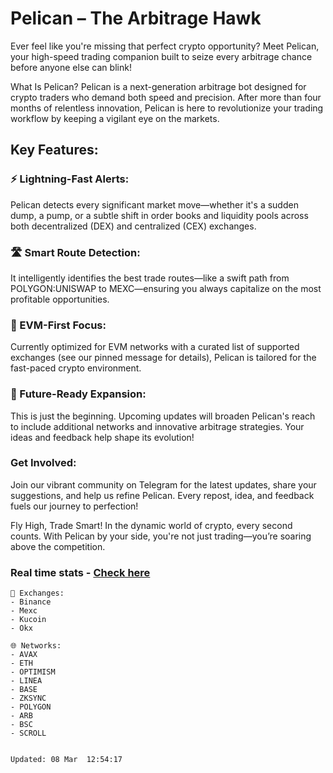 # Pelican – The Arbitrage Hawk

Ever feel like you're missing that perfect crypto opportunity? Meet Pelican, your high-speed trading companion built to seize every arbitrage chance before anyone else can blink!

What Is Pelican?
Pelican is a next-generation arbitrage bot designed for crypto traders who demand both speed and precision. After more than four months of relentless innovation, Pelican is here to revolutionize your trading workflow by keeping a vigilant eye on the markets.

## Key Features:

### ⚡ Lightning-Fast Alerts:
Pelican detects every significant market move—whether it's a sudden dump, a pump, or a subtle shift in order books and liquidity pools across both decentralized (DEX) and centralized (CEX) exchanges.

### 🛣️ Smart Route Detection:
It intelligently identifies the best trade routes—like a swift path from POLYGON:UNISWAP to MEXC—ensuring you always capitalize on the most profitable opportunities.

### 🔗 EVM-First Focus:
Currently optimized for EVM networks with a curated list of supported exchanges (see our pinned message for details), Pelican is tailored for the fast-paced crypto environment.

### 🚀 Future-Ready Expansion:
This is just the beginning. Upcoming updates will broaden Pelican's reach to include additional networks and innovative arbitrage strategies. Your ideas and feedback help shape its evolution!

### Get Involved:
Join our vibrant community on Telegram for the latest updates, share your suggestions, and help us refine Pelican. Every repost, idea, and feedback fuels our journey to perfection!

Fly High, Trade Smart!
In the dynamic world of crypto, every second counts. With Pelican by your side, you're not just trading—you’re soaring above the competition.


### Real time stats - [Check here](https://t.me/c/2226558277/447)
```
🏦 Exchanges:
- Binance
- Mexc
- Kucoin
- Okx

🌐 Networks:
- AVAX
- ETH
- OPTIMISM
- LINEA
- BASE
- ZKSYNC
- POLYGON
- ARB
- BSC
- SCROLL


Updated: 08 Mar  12:54:17
```
